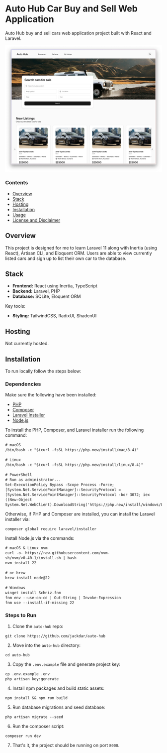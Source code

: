# Auto Hub Car Buy and Sell Web Application
Auto Hub buy and sell cars web application project built with React and Laravel.

![repo cover image](./public/img/repo-cover.webp)

### Contents
  - [Overview](#overview)
  - [Stack](#stack)
  - [Hosting](#hosting)
  - [Installation](#installation)
  - [Usage](#usage)
  - [License and Disclaimer](#license-and-disclaimer)

## Overview
This project is designed for me to learn Laravel 11 along with Inertia (using React), Artisan CLI, and Eloquent ORM.
Users are able to view currently listed cars and sign up to list their own car to the database.

## Stack
- **Frontend:** React using Inertia, TypeScript
- **Backend:** Laravel, PHP
- **Database:** SQLite, Eloquent ORM

Key tools:
- **Styling:** TailwindCSS, RadixUI, ShadcnUI

## Hosting
Not currently hosted.

## Installation
To run locally follow the steps below:

### Dependencies
Make sure the following have been installed:
- [PHP](https://www.php.net/downloads.php)
- [Composer](https://getcomposer.org/download/)
- [Laravel Installer](https://github.com/laravel/installer)
- [Node.js](https://nodejs.org/en/download/package-manager)

To install the PHP, Composer, and Laravel installer run the following command:
```
# macOS
/bin/bash -c "$(curl -fsSL https://php.new/install/mac/8.4)"

# Linux
/bin/bash -c "$(curl -fsSL https://php.new/install/linux/8.4)"

# PowerShell
# Run as administrator...
Set-ExecutionPolicy Bypass -Scope Process -Force; [System.Net.ServicePointManager]::SecurityProtocol = [System.Net.ServicePointManager]::SecurityProtocol -bor 3072; iex ((New-Object System.Net.WebClient).DownloadString('https://php.new/install/windows/8.4'))
```

Otherwise, if PHP and Composer are installed, you can install the Laravel installer via:
```
composer global require laravel/installer
```

Install Node.js via the commands:
```
# macOS & Linux nvm
curl -o- https://raw.githubusercontent.com/nvm-sh/nvm/v0.40.1/install.sh | bash
nvm install 22

# or brew
brew install node@22

# Windows
winget install Schniz.fnm
fnm env --use-on-cd | Out-String | Invoke-Expression
fnm use --install-if-missing 22
```

### Steps to Run
1. Clone the `auto-hub` repo:


```
git clone https://github.com/jackdar/auto-hub
```

2. Move into the `auto-hub` directory:

```
cd auto-hub
```

3. Copy the `.env.example` file and generate project key:

```
cp .env.example .env
php artisan key:generate
```

4. Install npm packages and build static assets:

```
npm install && npm run build
```

5. Run database migrations and seed database:

```
php artisan migrate --seed
```

6. Run the composer script:


```
composer run dev
```

7. That's it, the project should be running on port `8000`.

